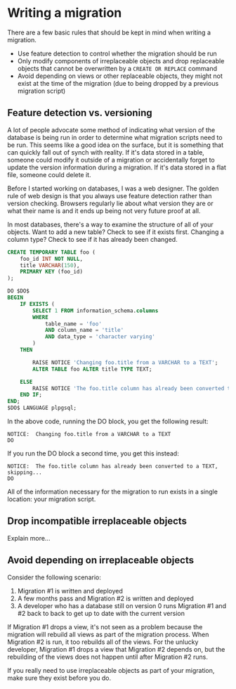 # Writing a migration

There are a few basic rules that should be kept in mind when writing a migration.

* Use feature detection to control whether the migration should be run
* Only modify components of irreplaceable objects and drop replaceable objects that cannot be overwritten by a `CREATE OR REPLACE` command
* Avoid depending on views or other replaceable objects, they might not exist at the time of the migration (due to being dropped by a previous migration script)

## Feature detection vs. versioning

A lot of people advocate some method of indicating what version of the database is being run in order to determine what migration scripts need to be run.  This seems like a good idea on the surface, but it is something that can quickly fall out of synch with reality.  If it's data stored in a table, someone could modify it outside of a migration or accidentally forget to update the version information during a migration.  If it's data stored in a flat file, someone could delete it.

Before I started working on databases, I was a web designer.  The golden rule of web design is that you always use feature detection rather than version checking.  Browsers regularly lie about what version they are or what their name is and it ends up being not very future proof at all.

In most databases, there's a way to examine the structure of all of your objects.  Want to add a new table?  Check to see if it exists first.  Changing a column type?  Check to see if it has already been changed.

```sql
CREATE TEMPORARY TABLE foo (
	foo_id INT NOT NULL,
	title VARCHAR(150),
	PRIMARY KEY (foo_id)
);

DO $DO$
BEGIN
	IF EXISTS (
		SELECT 1 FROM information_schema.columns
		WHERE
			table_name = 'foo'
			AND column_name = 'title'
			AND data_type = 'character varying'
		)
	THEN

		RAISE NOTICE 'Changing foo.title from a VARCHAR to a TEXT';
		ALTER TABLE foo ALTER title TYPE TEXT;

	ELSE
		RAISE NOTICE 'The foo.title column has already been converted to a TEXT, skipping...';
	END IF;
END;
$DO$ LANGUAGE plpgsql;
```

In the above code, running the DO block, you get the following result:

```
NOTICE:  Changing foo.title from a VARCHAR to a TEXT
DO
```

If you run the DO block a second time, you get this instead:

```
NOTICE:  The foo.title column has already been converted to a TEXT, skipping...
DO
```

All of the information necessary for the migration to run exists in a single location:  your migration script.

## Drop incompatible irreplaceable objects

Explain more...

## Avoid depending on irreplaceable objects

Consider the following scenario:

1. Migration #1 is written and deployed
2. A few months pass and Migration #2 is written and deployed
3. A developer who has a database still on version 0 runs Migration #1 and #2 back to back to get up to date with the current version

If Migration #1 drops a view, it's not seen as a problem because the migration will rebuild all views as part of the migration process.  When Migration #2 is run, it too rebuilds all of the views.  For the unlucky developer, Migration #1 drops a view that Migration #2 depends on, but the rebuilding of the views does not happen until after Migration #2 runs.

If you really need to use irreplaceable objects as part of your migration, make sure they exist before you do.
